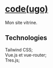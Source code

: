 # [code(ugo)](https://github.com/codeugo/codeugo/blob/main/src/assets/pfp.png)
Mon site vitrine.
## Technologies
Tailwind CSS;  
Vue.js et vue-router;  
Tres.js;  
